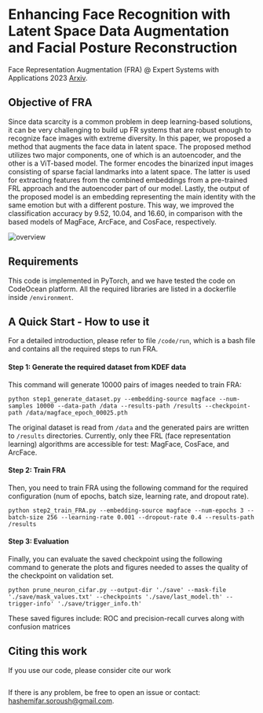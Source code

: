 # Enhancing Face Recognition with Latent Space Data Augmentation and Facial Posture Reconstruction

Face Representation Augmentation (FRA) @ Expert Systems with Applications 2023 [Arxiv](https://arxiv.org/abs/2301.11986). 

## Objective of FRA

Since data scarcity is a common problem in deep learning-based solutions, it can be very challenging to build up FR systems that are robust enough to recognize face images with extreme diversity. In this paper, we proposed a method that augments the face data in latent space. The proposed method utilizes two major components, one of which is an autoencoder, and the other is a ViT-based model. The former encodes the binarized input images consisting of sparse facial landmarks into a latent space. The latter is used for extracting features from the combined embeddings from a pre-trained FRL approach and the autoencoder part of our model. Lastly, the output of the proposed model is an embedding representing the main identity with the same emotion but with a different posture. This way, we improved the classification accuracy by 9.52, 10.04, and 16.60, in comparison with the based models of MagFace, ArcFace, and CosFace, respectively.

![overview](https://github.com/soroushhashemifar/Face-Representation-Augmentation/assets/24815283/56cbab25-5759-4988-8747-fd1bfc951aa9)

## Requirements
This code is implemented in PyTorch, and we have tested the code on CodeOcean platform. All the required libraries are listed in a dockerfile inside `/environment`.

## A Quick Start - How to use it

For a detailed introduction, please refer to file `/code/run`, which is a bash file and contains all the required steps to run FRA.

#### Step 1: Generate the required dataset from KDEF data
This command will generate 10000 pairs of images needed to train FRA: 

```
python step1_generate_dataset.py --embedding-source magface --num-samples 10000 --data-path /data --results-path /results --checkpoint-path /data/magface_epoch_00025.pth
```

The original dataset is read from `/data` and the generated pairs are written to `/results` directories. Currently, only thee FRL (face representation learning) algorithms are accessible for test: MagFace, CosFace, and ArcFace.

#### Step 2: Train FRA

Then, you need to train FRA using the following command for the required configuration (num of epochs, batch size, learning rate, and dropout rate).

```
python step2_train_FRA.py --embedding-source magface --num-epochs 3 --batch-size 256 --learning-rate 0.001 --dropout-rate 0.4 --results-path /results
```

#### Step 3: Evaluation

Finally, you can evaluate the saved checkpoint using the following command to generate the plots and figures needed to asses the quality of the checkpoint on validation set.

```
python prune_neuron_cifar.py --output-dir './save' --mask-file './save/mask_values.txt' --checkpoints './save/last_model.th' --trigger-info' './save/trigger_info.th'
```

These saved figures include: ROC and precision-recall curves along with confusion matrices

## Citing this work

If you use our code, please consider cite our work

```bibtex

```

If there is any problem, be free to open an issue or contact: hashemifar.soroush@gmail.com.
